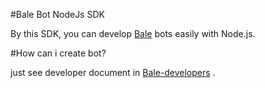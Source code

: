 #Bale Bot NodeJs SDK

By this SDK, you can develop [Bale](https://bale.ai/) bots easily with Node.js.

#How can i create bot?

just see developer document in  [Bale-developers](https://developers.bale.ai) .



